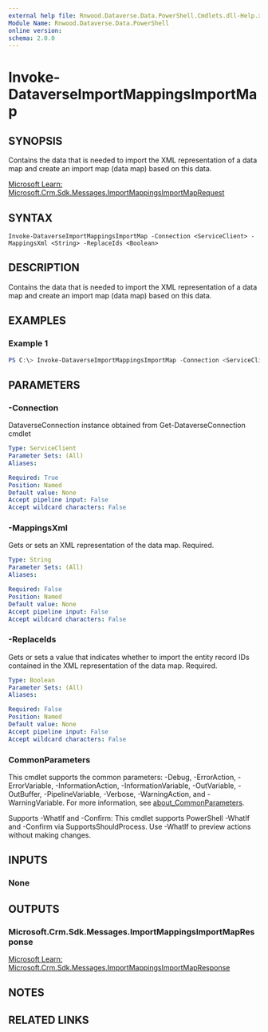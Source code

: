 ```yaml
---
external help file: Rnwood.Dataverse.Data.PowerShell.Cmdlets.dll-Help.xml
Module Name: Rnwood.Dataverse.Data.PowerShell
online version:
schema: 2.0.0
---
```


# Invoke-DataverseImportMappingsImportMap

## SYNOPSIS
Contains the data that is needed to import the XML representation of a data map and create an import map (data map) based on this data.

[Microsoft Learn: Microsoft.Crm.Sdk.Messages.ImportMappingsImportMapRequest](https://learn.microsoft.com/dotnet/api/Microsoft.Crm.Sdk.Messages.ImportMappingsImportMapRequest)

## SYNTAX

```
Invoke-DataverseImportMappingsImportMap -Connection <ServiceClient> -MappingsXml <String> -ReplaceIds <Boolean>
```

## DESCRIPTION
Contains the data that is needed to import the XML representation of a data map and create an import map (data map) based on this data.

## EXAMPLES

### Example 1
```powershell
PS C:\> Invoke-DataverseImportMappingsImportMap -Connection <ServiceClient> -MappingsXml <String> -ReplaceIds <Boolean>
```

## PARAMETERS

### -Connection
DataverseConnection instance obtained from Get-DataverseConnection cmdlet

```yaml
Type: ServiceClient
Parameter Sets: (All)
Aliases:

Required: True
Position: Named
Default value: None
Accept pipeline input: False
Accept wildcard characters: False
```

### -MappingsXml
Gets or sets an XML representation of the data map. Required.

```yaml
Type: String
Parameter Sets: (All)
Aliases:

Required: False
Position: Named
Default value: None
Accept pipeline input: False
Accept wildcard characters: False
```

### -ReplaceIds
Gets or sets a value that indicates whether to import the entity record IDs contained in the XML representation of the data map. Required.

```yaml
Type: Boolean
Parameter Sets: (All)
Aliases:

Required: False
Position: Named
Default value: None
Accept pipeline input: False
Accept wildcard characters: False
```

### CommonParameters
This cmdlet supports the common parameters: -Debug, -ErrorAction, -ErrorVariable, -InformationAction, -InformationVariable, -OutVariable, -OutBuffer, -PipelineVariable, -Verbose, -WarningAction, and -WarningVariable. For more information, see [about_CommonParameters](http://go.microsoft.com/fwlink/?LinkID=113216).

Supports -WhatIf and -Confirm: This cmdlet supports PowerShell -WhatIf and -Confirm via SupportsShouldProcess. Use -WhatIf to preview actions without making changes.

## INPUTS

### None
## OUTPUTS

### Microsoft.Crm.Sdk.Messages.ImportMappingsImportMapResponse
[Microsoft Learn: Microsoft.Crm.Sdk.Messages.ImportMappingsImportMapResponse](https://learn.microsoft.com/dotnet/api/Microsoft.Crm.Sdk.Messages.ImportMappingsImportMapResponse)
## NOTES

## RELATED LINKS
